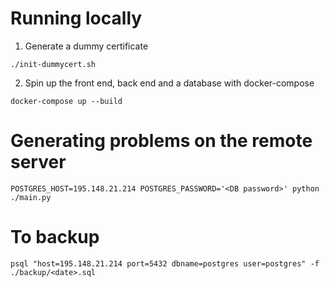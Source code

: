 # Running locally

1. Generate a dummy certificate

```
./init-dummycert.sh
```

2. Spin up the front end, back end and a database with docker-compose

```
docker-compose up --build
```

# Generating problems on the remote server

```
POSTGRES_HOST=195.148.21.214 POSTGRES_PASSWORD='<DB password>' python ./main.py
```

# To backup

```
psql "host=195.148.21.214 port=5432 dbname=postgres user=postgres" -f ./backup/<date>.sql
```

